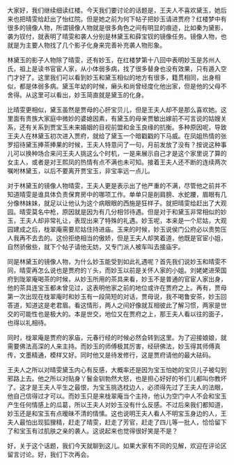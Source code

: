 
大家好，我们继续细读红楼。今天我们要讨论的话题是，王夫人不喜欢黛玉，她后来也把晴雯给赶出了怡红院。但是她之前为何下帖子把妙玉请进贾府？红楼梦中有很多的镜像人物，所谓镜像人物就是很多角色之间有明显的痕迹，比如秦为黛影，袭为钗付，就表明了晴雯和袭人分别是林黛玉和薛宝钗的镜像任务。镜像人物，也就是为主要人物找了几个影子化身来完善补充袭人物形象。

林黛玉的影子人物除了晴雯，还有妙玉，在红楼梦第十八回中表明妙玉是苏州人氏，祖上是读书官宦人家，从小体弱多病，找了很多替身也没有效果，只有遁入空门才好了。这里我们可以看到妙玉和黛玉相似的地方有很多，籍贯相同，出身相似，都是体弱多病。黛玉年幼的时候，癞头和尚曾经度化他出家，但是他的父母不舍得。从这里可以看出，妙玉简直就是黛玉的化身。

比晴雯更相似，黛玉虽然是贾母的心肝宝贝儿，但是王夫人却不是那么喜欢她。这里面有贵族大家庭中微妙的婆媳因素，有黛玉的母亲贾敏出嫁前不可言说的姑嫂关系，还有关系到贾宝玉未来婚姻的目视前盟和金玉良缘的抗衡。多种原因呢，导致王夫人在林黛玉初次进入贾府，就给了黛玉一个暗戳戳的下马威。在凤姐热情的张罗招待黛玉捧茶捧果的时候，王夫人特意问了一句，月前发放了没有？按说这种事儿可以换种场合来问王夫人挑这么个时机，一是来展示自己才是这个家里说了算的女主人，或者是对王熙凤的热情有点不满也未可知。接着王夫人还不断的连续两次嘱咐林黛玉，以后不要离开贾宝玉，非宝率远一点儿。

对于林黛玉的镜像人物晴雯，王夫人更是表示出了他严重的不满，尽管他之前并不知道晴雯是谁具体负责保育房中的哪项工作。单单只是削肩膀、水蛇腰，眉眼有几分像林妹妹，就足以让他认为这个病眼眼的西施是狂样子。就把晴雯给赶出了大观园。晴雯莫名中枪，原因就是因为有几分相邻待遇。但是对于和黛玉非常相似的妙玉，王夫人却非常礼让，表现出来了特殊的礼遇。妙玉呢，本来是一个尼姑，大观园建成之后，栊翠庵需要尼姑住持进庙。玉来的时候，妙玉说侯门公府必以贵势压人我再不去去的。这份拒绝相当的傲娇，但是王夫人却笑着道，他既是官宦小姐，自然骄傲些，就下个帖子请他无妨，又专门派人被车叫去接庙宇。

同是林黛玉的镜像人物，为什么妙玉能受到如此礼遇呢？首先我们说妙玉和晴雯不同，晴雯再怎么说也是贾府的丫头，而妙玉以前是关怀人家的小姐。刘姥姥进荣国府到陇翠庵喝茶的时候，从妙玉所用的茶具来看，妙玉不是普通的官宦人家出身，他的茶具连宝玉都未曾见过，这表明他家之前的地位或许在贾府之上。再有，贾母第一次出现在栊翠庵时和妙玉有一段简短的对话，贾母说，我不喝鲁安茶，妙玉回答道，知道这是老君眉。看这情形，两人之间好像就互相彼此了解习惯，两家是世交的可能性也是极大的。本是世交，地位又在贾府之上，那王夫人看以往的面子，也得以礼相待。

同时，栊翠庵是贾府的家庙，元春行经的时候必然会转到这里。为了迎接娘娘，就需要佛法高深的人来主持。而妙玉的师傅极其厉害，经研佛法，妙玉得其师傅真传，文墨精通，模样又好。同时他又是待发修行，这是贾府请他的最大砝码。

王夫人之所以对晴雯黛玉内心有反感，大概率还是因为宝玉怕她的宝贝儿子被勾到邪路上去。他之所以对贴身丫鬟金钏勃然大怒，也是担心好好的爷们儿都叫你教坏了。这才是王夫人平生之最恨，为宝玉挑选枕边人，必须得先过了王夫人的法眼，他自己信得过才可以。而妙玉只是来栊翠庵当个主持，他认为空门中人不会和宝玉产生任何情感上的瓜葛，所以王夫人对妙玉没有什么反感。不过后来我们都知道，妙玉还是和宝玉有点暧昧不清的情愫。这也说明王夫人看人不明宝玉身边的人，王夫人最怕出现狐狸精，赶走了晴雯，赶走了芳官，赶走了四儿等一批人，恰恰留下了和宝玉有过肌肤之亲的袭人。这说起来也觉得很好笑是不是？

好，关于这个话题，我们今天就聊到这儿。如果大家有不同的见解，欢迎在评论区留言讨论。好，我们下次再会。


